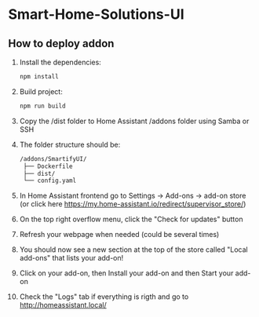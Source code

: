 # Smart-Home-Solutions-UI

## How to deploy addon

1. Install the dependencies:
   ```bash
   npm install
   ```

2. Build project:
   ```bash
   npm run build
   ```

3. Copy the /dist folder to Home Assistant /addons folder using Samba or SSH

4. The folder structure should be:

   ```bash
   /addons/SmartifyUI/
    ├── Dockerfile
    ├── dist/
    └── config.yaml
   ```

5. In Home Assistant frontend go to Settings -> Add-ons -> add-on store (or click here https://my.home-assistant.io/redirect/supervisor_store/)

6. On the top right overflow menu, click the "Check for updates" button

7. Refresh your webpage when needed (could be several times)

8. You should now see a new section at the top of the store called "Local add-ons" that lists your add-on!

9. Click on your add-on, then Install your add-on and then Start your add-on

10. Check the "Logs" tab if everything is rigth and go to http://homeassistant.local/ 




